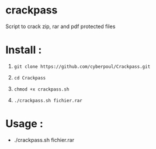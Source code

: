 # crackpass
Script to crack zip, rar and pdf protected files

# Install :

1. `git clone https://github.com/cyberpoul/Crackpass.git`

2. `cd Crackpass`
   
3. `chmod +x crackpass.sh`

4. `./crackpass.sh fichier.rar`

# Usage :
* ./crackpass.sh fichier.rar
